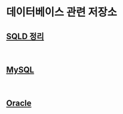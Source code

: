 # 데이터베이스 관련 저장소

## [SQLD 정리](sqld/README.md)

<br>

## [MySQL](mySQL/README.md)

<br>

## [Oracle](oracleDB/README.md)